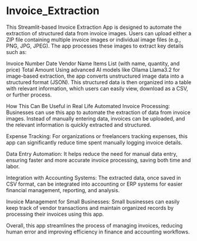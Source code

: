 # Invoice_Extraction
This Streamlit-based Invoice Extraction App is designed to automate the extraction of structured data from invoice images. Users can upload either a ZIP file containing multiple invoice images or individual image files (e.g., PNG, JPG, JPEG). The app processes these images to extract key details such as:

Invoice Number
Date
Vendor Name
Items List (with name, quantity, and price)
Total Amount
Using advanced AI models like Ollama Llama3.2 for image-based extraction, the app converts unstructured image data into a structured format (JSON). This structured data is then organized into a table with relevant information, which users can easily view, download as a CSV, or further process.

How This Can Be Useful in Real Life
Automated Invoice Processing: Businesses can use this app to automate the extraction of data from invoice images. Instead of manually entering data, invoices can be uploaded, and the relevant information is quickly extracted and structured.

Expense Tracking: For organizations or freelancers tracking expenses, this app can significantly reduce time spent manually logging invoice details.

Data Entry Automation: It helps reduce the need for manual data entry, ensuring faster and more accurate invoice processing, saving both time and labor.

Integration with Accounting Systems: The extracted data, once saved in CSV format, can be integrated into accounting or ERP systems for easier financial management, reporting, and analysis.

Invoice Management for Small Businesses: Small businesses can easily keep track of vendor transactions and maintain organized records by processing their invoices using this app.

Overall, this app streamlines the process of managing invoices, reducing human error and improving efficiency in finance and accounting workflows.
